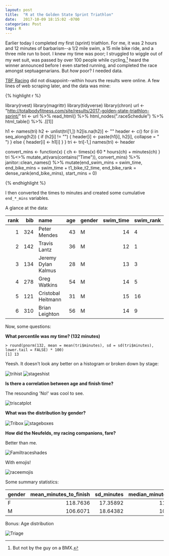 ```yaml
---
layout: post
title:  "R at the Golden State Sprint Triathlon"
date:   2017-10-09 18:15:02 -0700
categories: Post
tags: R
---
```


Earlier today I completed my first (sprint) triathlon. For me, it was 2 hours and 12 minutes of barbarism--a 1/2 mile swim, 
a 15 mile bike ride, and a three mile run to boot. I knew my time was poor; I struggled to wiggle out of my wet suit, was passed 
by over 100 people while cycling,[^1] heard the winner announced before I even started running, and completed the race amongst
septuagenarians. But *how* poor? I needed data.

[^1]: But not by the guy on a BMX.

<!--more-->

[TBF Racing](http://totalbodyfitness.com/site/) did not disappoint--within hours the results were online. A few lines of web scraping later, 
and the data was mine:


{% highlight r %}

library(rvest)
library(magrittr)
library(tidyverse)
library(chron)
url <- "http://totalbodyfitness.com/site/results/2017-golden-state-triathlon-sprint/"
tri <- url %>% 
  read_html() %>% 
  html_nodes(".raceSchedule") %>% 
  html_table() %>%
  .[[1]]

h1 <- names(tri)
h2 <- unlist(tri[1,])
h2[is.na(h2)] <- ""
header <- c()
for (i in seq_along(h2)) {
  if (h2[i] != "") {
    header[i] <- paste(h1[i], h2[i], collapse = " ")
  } else {
    header[i] <- h1[i]
  }
}
tri <- tri[-1,]
names(tri) <- header

convert_mins <- function(x) {
  ch <- times(x)
  60 * hours(ch) + minutes(ch)
}
tri %<>%
  mutate_at(vars(contains("Time")), convert_mins) %>% 
  janitor::clean_names() %>% 
  mutate(end_swim_mins = swim_time,
         end_bike_mins = swim_time + t1_bike_t2_time,
         end_bike_rank = dense_rank(end_bike_mins),
         start_mins = 0) 

{% endhighlight %}

I then converted the times to minutes and created some cumulative `end_*_mins` variables.

A glance at the data:

| rank| bib|name                | age|gender | swim_time|swim_rank | t1_bike_t2_time|t1_bike_t2_rank | run_time|run_rank | finish_time|
|----:|---:|:-------------------|---:|:------|---------:|:---------|---------------:|:---------------|--------:|:--------|-----------:|
|    1| 324|Peter Mendes        |  43|M      |        14|4         |              41|1               |       18|2        |          74|
|    2| 142|Travis Lantz        |  36|M      |        12|1         |              42|3               |       19|8        |          75|
|    3| 134|Jeremy Dylan Kalmus |  28|M      |        13|3         |              43|5               |       18|3        |          75|
|    4| 278|Greg Watkins        |  54|M      |        14|5         |              43|4               |       20|11       |          78|
|    5| 121|Cristobal Heitmann  |  31|M      |        15|16        |              44|8               |       19|6        |          79|
|    6| 310|Brian Leighton      |  56|M      |        14|9         |              42|2               |       22|36       |          80|


Now, some questions:

**What percentile was my time? (132 minutes)**

```
> round(pnorm(132, mean = mean(tri$minutes), sd = sd(tri$minutes), lower.tail = FALSE) * 100)
[1] 13

```

Yeesh. It doesn't look any better on a histogram or broken down by stage:

<img src="/img/blog/Trihist.png" alt="trihist" align="center"/> 

<img src="/img/blog/stageshist.png" alt="stageshist" align="center"/> 


**Is there a correlation between age and finish time?**

The resounding 'No!' was cool to see.

<img src="/img/blog/Triscatplot.png" alt="triscatplot" align="center"/> 

**What was the distribution by gender?**

<img src="/img/blog/Tribox.png" alt="Tribox" align="center"/> 

<img src="/img/blog/stageboxes.png" alt="stageboxes" align="center"/> 

**How did the Neufelds, my racing companions, fare?**

Better than me.

<img src="/img/blog/Familyraceshades.png" alt="Familtraceshades" align="center"/> 

With emojis!

<img src="/img/blog/raceemojis.png" alt="raceemojis" align="center"/> 

Some summary statistics:

|gender | mean_minutes_to_finish| sd_minutes| median_minutes| best| average_age|
|:------|----------------------:|----------:|--------------:|----:|-----------:|
|F      |               118.7636|   17.35892|            117|   84|          37|
|M      |               106.6071|   18.64382|            104|   74|          43|


Bonus: Age distribution

<img src="/img/blog/Triage.png" alt="Triage" align="center"/> 








